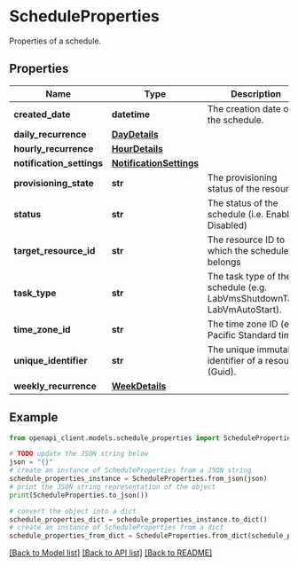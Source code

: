 # ScheduleProperties

Properties of a schedule.

## Properties

Name | Type | Description | Notes
------------ | ------------- | ------------- | -------------
**created_date** | **datetime** | The creation date of the schedule. | [optional] [readonly] 
**daily_recurrence** | [**DayDetails**](DayDetails.md) |  | [optional] 
**hourly_recurrence** | [**HourDetails**](HourDetails.md) |  | [optional] 
**notification_settings** | [**NotificationSettings**](NotificationSettings.md) |  | [optional] 
**provisioning_state** | **str** | The provisioning status of the resource. | [optional] [readonly] 
**status** | **str** | The status of the schedule (i.e. Enabled, Disabled) | [optional] 
**target_resource_id** | **str** | The resource ID to which the schedule belongs | [optional] 
**task_type** | **str** | The task type of the schedule (e.g. LabVmsShutdownTask, LabVmAutoStart). | [optional] 
**time_zone_id** | **str** | The time zone ID (e.g. Pacific Standard time). | [optional] 
**unique_identifier** | **str** | The unique immutable identifier of a resource (Guid). | [optional] [readonly] 
**weekly_recurrence** | [**WeekDetails**](WeekDetails.md) |  | [optional] 

## Example

```python
from openapi_client.models.schedule_properties import ScheduleProperties

# TODO update the JSON string below
json = "{}"
# create an instance of ScheduleProperties from a JSON string
schedule_properties_instance = ScheduleProperties.from_json(json)
# print the JSON string representation of the object
print(ScheduleProperties.to_json())

# convert the object into a dict
schedule_properties_dict = schedule_properties_instance.to_dict()
# create an instance of ScheduleProperties from a dict
schedule_properties_from_dict = ScheduleProperties.from_dict(schedule_properties_dict)
```
[[Back to Model list]](../README.md#documentation-for-models) [[Back to API list]](../README.md#documentation-for-api-endpoints) [[Back to README]](../README.md)


